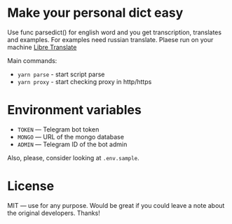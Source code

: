 # Make your personal dict easy

Use func parsedict() for english word and you get transcription, translates and examples. For examples need russian translate. Plaese run on your machine [Libre Translate](https://github.com/LibreTranslate/LibreTranslate)

Main commands:

- `yarn parse` - start script parse
- `yarn proxy` - start checking proxy in http/https

# Environment variables

- `TOKEN` — Telegram bot token
- `MONGO` — URL of the mongo database
- `ADMIN` — Telegram ID of the bot admin

Also, please, consider looking at `.env.sample`.

# License

MIT — use for any purpose. Would be great if you could leave a note about the original developers. Thanks!
